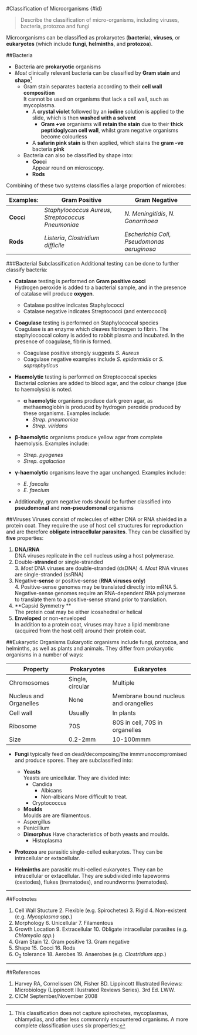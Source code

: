 #Classification of Microorganisms {#id}
> Describe the classification of micro-organisms, including viruses, bacteria, protozoa and fungi

Microorganisms can be classified as prokaryotes (**bacteria**), **viruses**, or **eukaryotes** (which include **fungi**, **helminths**, and **protozoa**).

##Bacteria
* Bacteria are **prokaryotic** organisms
* *Most* clinically relevant bacteria can be classified by **Gram stain** and **shape**[^1]
  * Gram stain separates bacteria according to their **cell wall composition**  
  It cannot be used on organisms that lack a cell wall, such as mycoplasma.
    * A **crystal violet** followed by an **iodine** solution is applied to the slide, which is then **washed with a solvent**
      * **Gram +ve** organisms will **retain the stain** due to their **thick peptidoglycan cell wall**, whilst gram negative organisms become colourless
    * A **safarin pink stain** is then applied, which stains the **gram -ve** bacteria **pink**
  * Bacteria can also be classified by shape into:
    * **Cocci**  
    Appear round on microscopy.
    * **Rods**

Combining of these two systems classifies a large proportion of microbes:

|Examples:|Gram Positive|Gram Negative|
| -- | -- | -- |
|**Cocci**|*Staphylococcus Aureus*, *Streptococcus Pneumoniae*|*N. Meningitidis*, *N. Gonorrhoea*|
|**Rods**|*Listeria*, *Clostridium difficile*|*Escherichia Coli*, *Pseudomonas aeruginosa*|

###Bacterial Subclassification
Additional testing can be done to further classify bacteria:
* **Catalase** testing is performed on **Gram positive cocci**  
Hydrogen peroxide is added to a bacterial sample, and in the presence of catalase will produce **oxygen**.
  * Catalase positive indicates Staphylococci
  * Catalase negative indicates Streptococci (and enterococci) 


* **Coagulase** testing is performed on Staphylococcal species  
Coagulase is an enzyme which cleaves fibrinogen to fibrin. The staphylococcal colony is added to rabbit plasma and incubated. In the presence of coagulase, fibrin is formed.
  * Coagulase positive strongly suggests *S. Aureus*
  * Coagulase negative examples include *S. epidermidis* or *S. saprophyticus* 


* **Haemolytic** testing is performed on Streptococcal species  
Bacterial colonies are added to blood agar, and the colour change (due to haemolysis) is noted.
  * **α haemolytic** organisms produce dark green agar, as methaemoglobin is produced by hydrogen peroxide produced by these organisms. Examples include:
    * *Strep. pneumoniae*
    * *Strep. viridans*
 * **β-haemolytic** organisms produce yellow agar from complete haemolysis. Examples include:
   * *Strep. pyogenes*
   * *Strep. agalactiae*
 * **γ-haemolytic** organisms leave the agar unchanged. Examples include:
   * *E. faecalis*
   * *E. faecium*


* Additionally, gram negative rods should be further classified into **pseudomonal** and **non-pseudomonal** organisms

##Viruses
Viruses consist of molecules of either DNA or RNA shielded in a protein coat. They require the use of host cell structures for reproduction and are therefore **obligate intracellular parasites**. They can be classified by **five** properties:
1. **DNA/RNA**  
  DNA viruses replicate in the cell nucleus using a host polymerase.
2. Double-**stranded** or single-stranded  
    3. *Most* DNA viruses are double-stranded (dsDNA)
    4. *Most* RNA viruses are single-stranded (ssRNA)
3. Negative-**sense** or positive-sense (**RNA viruses only**)  
    4. Positive-sense genomes may be translated directly into mRNA
    5. Negative-sense genomes require an RNA-dependent RNA polymerase to translate them to a positive-sense strand prior to translation.
4. **Capsid Symmetry **  
   The protein coat may be either icosahedral or helical
12. **Enveloped** or non-enveloped  
    In addition to a protein coat, viruses may have a lipid membrane (acquired from the host cell) around their protein coat.

##Eukaryotic Organisms
Eukaryotic organisms include fungi, protozoa, and helminths, as well as plants and animals. They differ from prokaryotic organisms in a number of ways:

| Property| Prokaryotes | Eukaryotes |
| -- | -- | -- |
| Chromosomes | Single, circular | Multiple |
| Nucleus and Organelles | None | Membrane bound nucleus and orangelles|
| Cell wall | Usually | In plants |
| Ribosome | 70S | 80S in cell, 70S in organelles |
| Size | 0.2-2mm | 10-100mmm |

* **Fungi** typically feed on dead/decomposing/the immmunocompromised and produce spores. They are subclassified into:
  * **Yeasts**  
  Yeasts are unicellular. They are divided into:
    * Candida
      * Albicans
      * Non-albicans
      More difficult to treat.
    * Cryptococcus
  *  **Moulds**  
  Moulds are are filamentous.
    * Aspergillus
    * Penicillium
  * **Dimorphus**
  Have characteristics of both yeasts and moulds.
    * Histoplasma


* **Protozoa** are parasitic single-celled eukaryotes. They can be intracellular or extacellular.

* **Helminths** are parasitic multi-celled eukaryotes. They can be intracellular or extacellular. They are subdivided into tapeworms (cestodes), flukes (trematodes), and roundworms (nematodes).

---
##Footnotes
[^1]: This classification does not capture spirochetes, mycoplasmas, chlamydias, and other less commonnly encountered organisms. A more complete classification uses six properties:

1. Cell Wall Stucture
    2. Flexible (e.g. Spirochetes)
    3. Rigid
    4. Non-existent (e.g. *Mycoplasma spp.*)
5. Morphology
    6. Unicellular
    7. Filamentous
8. Growth Location
    9. Extracellular
    10. Obligate intracellular parasites (e.g. *Chlamydia spp.*)
11. Gram Stain
    12. Gram positive
    13. Gram negative
14. Shape
    15. Cocci
    16. Rods
17. O<sub>2</sub> tolerance
    18. Aerobes
    19. Anaerobes (e.g. *Clostridium spp.*)

---
##References
1. Harvey RA, Cornelissen CN, Fisher BD. Lippincott Illustrated Reviews: Microbiology (Lippincott Illustrated Reviews Series). 3rd Ed. LWW.
2. CICM September/November 2008